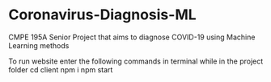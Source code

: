 # Coronavirus-Diagnosis-ML
CMPE 195A Senior Project that aims to diagnose COVID-19 using Machine Learning methods

To run website enter the following commands in terminal while in the project folder
cd client
npm i
npm start
